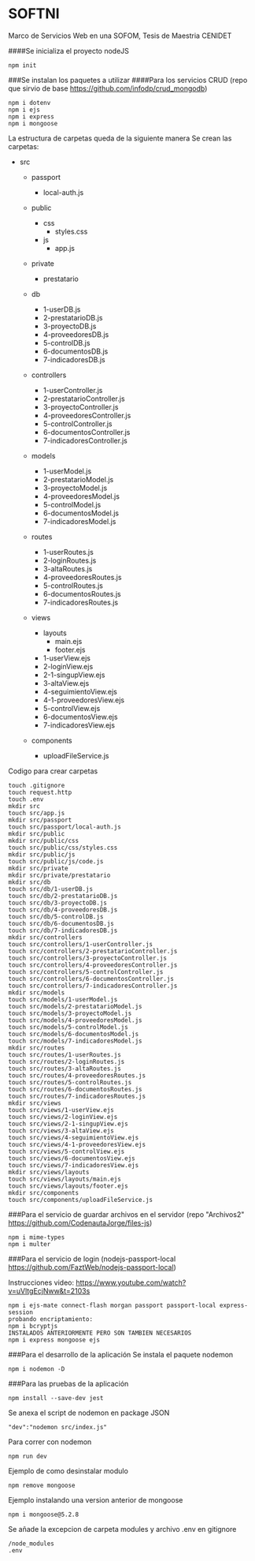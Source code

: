 # SOFTNI

 Marco de Servicios Web en una SOFOM, Tesis de Maestria CENIDET

####Se inicializa el proyecto nodeJS

```
npm init
```

###Se instalan los paquetes a utilizar
####Para los servicios CRUD (repo que sirvio de base https://github.com/infodp/crud_mongodb)

```
npm i dotenv
npm i ejs
npm i express
npm i mongoose
```

La estructura de carpetas queda de la siguiente manera
Se crean las carpetas:

- src
  - passport

    - local-auth.js
  - public

    - css
      - styles.css
    - js
      - app.js
  - private

    - prestatario
  - db

    - 1-userDB.js
    - 2-prestatarioDB.js
    - 3-proyectoDB.js
    - 4-proveedoresDB.js
    - 5-controlDB.js
    - 6-documentosDB.js
    - 7-indicadoresDB.js
  - controllers

    - 1-userController.js
    - 2-prestatarioController.js
    - 3-proyectoController.js
    - 4-proveedoresController.js
    - 5-controlController.js
    - 6-documentosController.js
    - 7-indicadoresController.js
  - models

    - 1-userModel.js
    - 2-prestatarioModel.js
    - 3-proyectoModel.js
    - 4-proveedoresModel.js
    - 5-controlModel.js
    - 6-documentosModel.js
    - 7-indicadoresModel.js
  - routes

    - 1-userRoutes.js
    - 2-loginRoutes.js
    - 3-altaRoutes.js
    - 4-proveedoresRoutes.js
    - 5-controlRoutes.js
    - 6-documentosRoutes.js
    - 7-indicadoresRoutes.js
  - views

    - layouts
      - main.ejs
      - footer.ejs
    - 1-userView.ejs
    - 2-loginView.ejs
    - 2-1-singupView.ejs
    - 3-altaView.ejs
    - 4-seguimientoView.ejs
    - 4-1-proveedoresView.ejs
    - 5-controlView.ejs
    - 6-documentosView.ejs
    - 7-indicadoresView.ejs
  - components

    - uploadFileService.js

Codigo para crear carpetas

```
touch .gitignore
touch request.http
touch .env
mkdir src
touch src/app.js
mkdir src/passport
touch src/passport/local-auth.js
mkdir src/public
mkdir src/public/css 
touch src/public/css/styles.css
mkdir src/public/js
touch src/public/js/code.js
mkdir src/private
mkdir src/private/prestatario
mkdir src/db
touch src/db/1-userDB.js
touch src/db/2-prestatarioDB.js
touch src/db/3-proyectoDB.js
touch src/db/4-proveedoresDB.js
touch src/db/5-controlDB.js
touch src/db/6-documentosDB.js
touch src/db/7-indicadoresDB.js
mkdir src/controllers
touch src/controllers/1-userController.js
touch src/controllers/2-prestatarioController.js
touch src/controllers/3-proyectoController.js
touch src/controllers/4-proveedoresController.js
touch src/controllers/5-controlController.js
touch src/controllers/6-documentosController.js
touch src/controllers/7-indicadoresController.js
mkdir src/models
touch src/models/1-userModel.js
touch src/models/2-prestatarioModel.js
touch src/models/3-proyectoModel.js
touch src/models/4-proveedoresModel.js
touch src/models/5-controlModel.js
touch src/models/6-documentosModel.js
touch src/models/7-indicadoresModel.js
mkdir src/routes
touch src/routes/1-userRoutes.js
touch src/routes/2-loginRoutes.js
touch src/routes/3-altaRoutes.js
touch src/routes/4-proveedoresRoutes.js
touch src/routes/5-controlRoutes.js
touch src/routes/6-documentosRoutes.js
touch src/routes/7-indicadoresRoutes.js
mkdir src/views
touch src/views/1-userView.ejs
touch src/views/2-loginView.ejs
touch src/views/2-1-singupView.ejs
touch src/views/3-altaView.ejs
touch src/views/4-seguimientoView.ejs
touch src/views/4-1-proveedoresView.ejs
touch src/views/5-controlView.ejs
touch src/views/6-documentosView.ejs
touch src/views/7-indicadoresView.ejs
mkdir src/views/layouts
touch src/views/layouts/main.ejs
touch src/views/layouts/footer.ejs
mkdir src/components
touch src/components/uploadFileService.js
```

###Para el servicio de guardar archivos en el servidor (repo "Archivos2" https://github.com/CodenautaJorge/files-js)

```
npm i mime-types
npm i multer
```

###Para el servicio de login (nodejs-passport-local https://github.com/FaztWeb/nodejs-passport-local)

Instrucciones video: https://www.youtube.com/watch?v=uVltgEcjNww&t=2103s

```
npm i ejs-mate connect-flash morgan passport passport-local express-session
probando encriptamiento:
npm i bcryptjs
INSTALADOS ANTERIORMENTE PERO SON TAMBIEN NECESARIOS
npm i express mongoose ejs
```

###Para el desarrollo de la aplicación
Se instala el paquete nodemon

```
npm i nodemon -D
```

###Para las pruebas de la aplicación

```
npm install --save-dev jest
```

Se anexa el script de nodemon en package JSON

```
"dev":"nodemon src/index.js"
```

Para correr con nodemon

```
npm run dev
```


Ejemplo de como desinstalar modulo

```
npm remove mongoose
```

Ejemplo instalando una version anterior de mongoose

```
npm i mongoose@5.2.8
```

Se añade la excepcion de carpeta modules y archivo .env en gitignore

```
/node_modules
.env
```
